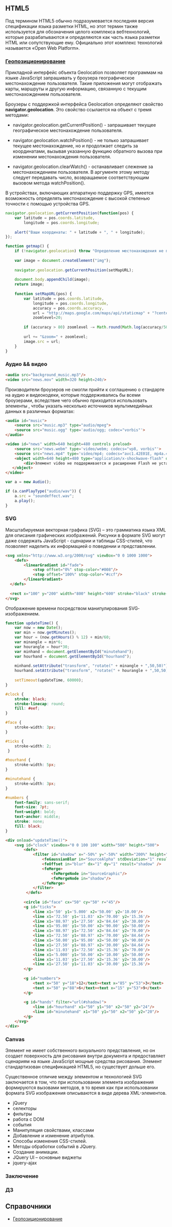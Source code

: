 ## HTML5

Под термином HTML5 обычно подразумевается последняя версия спецификации языка разметки HTML, но этот термин также используется для обозначения целого комплекса вебтехнологий, которые разрабатываются и определяются как часть языка разметки HTML или сопутствующие ему. Официально этот комплекс технологий называется «Open Web Platform».

### [Геопозиционирование](http://www.w3.org/TR/geolocation­API/)

Прикладной интерфейс объекта Geolocation позволяет программам на языке JavaScript запрашивать у броузера географическое местонахождение пользователя. Такие приложения могут отображать карты, маршруты и другую информацию, связанную с текущим местонахождением пользователя. 

Броузеры с поддержкой интерфейса Geolocation определяют свойство **navigator.geolocation**. Это свойство ссылается на объект с тремя методами:
- navigator.geolocation.getCurrentPosition() - запрашивает текущее географическое местонахождение пользователя.

- navigator.geolocation.watchPosition() - не только запрашивает текущее местонахождение, но и продолжает следить за координатами, вызывая указанную функцию обратного вызова при изменении местонахождения пользователя.

- navigator.geolocation.clearWatch() - останавливает слежение за местонахождением пользователя. В аргументе этому методу следует передавать число, возвращаемое соответствующим вызовом метода watchPosition().

В устройствах, включающих аппаратную поддержку GPS, имеется возможность определять местонахождение с высокой степенью точности с помощью устройства GPS.

```javascript
navigator.geolocation.getCurrentPosition(function(pos) {
    var latitude = pos.coords.latitude,
        longitude = pos.coords.longitude;
    
    alert("Ваши координаты: " + latitude + ", " + longitude);
});
```

```javascript
function getmap() { 
    if (!navigator.geolocation) throw "Определение местонахождения не поддерживается";
    
    var image = document.createElement("img");
    
    navigator.geolocation.getCurrentPosition(setMapURL);
    
    document.body.appendChild(image);
    return image;
    
    function setMapURL(pos) {
        var latitude = pos.coords.latitude,
            longitude = pos.coords.longitude, 
            accuracy = pos.coords.accuracy,
            url = "http://maps.google.com/maps/api/staticmap" + "?center=" + latitude + "," + longitude +                   "&size=640x640&sensor=true",
            zoomlevel=20; 
        
        if (accuracy > 80) zoomlevel -= Math.round(Math.log(accuracy/50)/Math.LN2);
        
        url += "&zoom=" + zoomlevel; 
        image.src = url;
    }
}
```

### Аудио && видео

```html
<audio src="background_music.mp3"/>
<video src="news.mov" width=320 height=240/>
```

Производители броузеров не смогли прийти к соглашению о стандарте на аудио и видеокодеки, которые поддерживались бы всеми броузерами, вследствие чего обычно приходится использовать элементы <source>, чтобы указать несколько источников мультимедийных данных в различных форматах:


```html
<audio id="music">
    <source src="music.mp3" type="audio/mpeg">
    <source src="music.ogg" type='audio/ogg; codec="vorbis"'>
</audio>
```

```html
<video id="news" width=640 height=480 controls preload>
    <source src="news.webm" type='video/webm; codecs="vp8, vorbis"'>
    <source src="news.mp4" type='video/mp4; codecs="avc1.42E01E, mp4a.40.2"'>
    <object width=640 height=480 type="application/x-shockwave-flash" data="flash_movie_player.swf">
        <div>Элемент video не поддерживается и расширение Flash не установлено.</div>
   </object>
</video>
```

```javascript
var a = new Audio();

if (a.canPlayType("audio/wav")) {
    a.src = "soundeffect.wav";
    a.play();
}
```

### SVG

Масштабируемая векторная графика (SVG) – это грамматика языка XML для описания графических изображений. Рисунки в формате SVG могут даже содержать JavaScript - сценарии и таблицы CSS-стилей, что позволяет наделить их информацией о поведении и представлении. 

```html
<svg xmlns="http://www.w3.org/2000/svg" viewBox="0 0 1000 1000">
    <defs>
        <linearGradient id="fade">
            <stop offset="0%" stop-color="#008"/>
            <stop offset="100%" stop-color="#ccf"/>
        </linearGradient>
  </defs>
  
  <rect x="100" y="200" width="800" height="600" stroke="black" stroke-width="25" fill="url(#fade)"/>
</svg>
```

Отображение времени посредством манипулирования SVG­изображением.

```javascript
function updateTime() {
    var now = new Date();
    var min = now.getMinutes();
    var hour = (now.getHours() % 12) + min/60; 
    var minangle = min*6;
    var hourangle = hour*30;
    var minhand = document.getElementById("minutehand");
    var hourhand = document.getElementById("hourhand");
    
    minhand.setAttribute("transform", "rotate(" + minangle + ",50,50)");
    hourhand.setAttribute("transform", "rotate(" + hourangle + ",50,50)");
    
    setTimeout(updateTime, 60000);
}
```

```css
#clock {
    stroke: black;
    stroke-linecap: round;
    fill: #eef;
}

#face {
    stroke-width: 3px;
}

#ticks { 
    stroke-width: 2;
 }

#hourhand {
    stroke-width: 5px;
}

#minutehand {
    stroke-width: 3px;
}

#numbers {
    font-family: sans-serif;
    font-size: 7pt;
    font-weight: bold;     
    text-anchor: middle; 
    stroke: none; 
    fill: black;
}
```


```html
<div onload="updateTime()">
    <svg id="clock" viewBox="0 0 100 100" width="500" height="500">
        <defs>
            <filter id="shadow" x="-50%" y="-50%" width="200%" height="200%"> 
                <feGaussianBlur in="SourceAlpha" stdDeviation="1" result="blur" />
                <feOffset in="blur" dx="1" dy="1" result="shadow" />
                <feMerge>
                    <feMergeNode in="SourceGraphic"/>
                    <feMergeNode in="shadow"/>
                </feMerge>
            </filter>
         </defs>
        
        <circle id="face" cx="50" cy="50" r="45"/>
        <g id="ticks">
            <line x1='50' y1='5.000' x2='50.00' y2='10.00'/>
            <line x1='72.50' y1='11.03' x2='70.00' y2='15.36'/>       
            <line x1='88.97' y1='27.50' x2='84.64' y2='30.00'/>       
            <line x1='95.00' y1='50.00' x2='90.00' y2='50.00'/>
            <line x1='88.97' y1='72.50' x2='84.64' y2='70.00'/>       
            <line x1='72.50' y1='88.97' x2='70.00' y2='84.64'/>       
            <line x1='50.00' y1='95.00' x2='50.00' y2='90.00'/>       
            <line x1='27.50' y1='88.97' x2='30.00' y2='84.64'/>       
            <line x1='11.03' y1='72.50' x2='15.36' y2='70.00'/>       
            <line x1='5.000' y1='50.00' x2='10.00' y2='50.00'/>       
            <line x1='11.03' y1='27.50' x2='15.36' y2='30.00'/>       
            <line x1='27.50' y1='11.03' x2='30.00' y2='15.36'/>
        </g>
        
        <g id="numbers">
            <text x="50" y="18">12</text><text x="85" y="53">3</text>
            <text x="50" y="88">6</text><text x="15" y="53">9</text>
        </g>
        
        <g id="hands" filter="url(#shadow)">
            <line id="hourhand" x1="50" y1="50" x2="50" y2="24"/>       
            <line id="minutehand" x1="50" y1="50" x2="50" y2="20"/>
        </g>
    </svg>
</div>
```

### Canvas

Элемент <canvas> не имеет собственного визуального представления, но он создает поверхность для рисования внутри документа и предоставляет сценариям на языке JavaScript мощные средства рисования. Элемент <canvas> стандартизован спецификацией HTML5, но существует дольше его.

Существенное отличие между элементом <canvas> и технологией SVG заключается в том, что при использовании элемента <canvas> изображения формируются вызовами методов, в то время как при использовании формата SVG изображения описываются в виде дерева XML-элементов.

 - jQuery
 - селекторы
 - фильтры
 - работа с DOM 
 - события
 - Манипуляция свойствами, классами
 - Добавление и изменение атрибутов.
 - Способы изменения CSS-стилей.
 - Методы обработки событий в JQuery.
 - Создание анимации.
 - JQuery UI – основные виджеты
 - jquery-ajax
 
### Заключение

### ДЗ

## Справочники
- [Геопозиционирование](http://www.w3.org/TR/geolocation­API/)